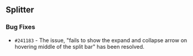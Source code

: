 ## Splitter

### Bug Fixes

- `#241183` - The issue, "fails to show the expand and collapse arrow on hovering middle of the split bar" has been resolved.
